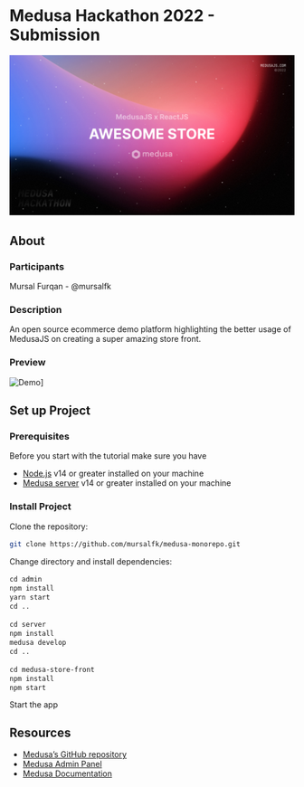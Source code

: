 # Medusa Hackathon 2022 - Submission

![Medusa Hackathon 2022](hackathon-banner.jpg)

## About

### Participants
Mursal Furqan - @mursalfk

### Description

An open source ecommerce demo platform highlighting the better usage of MedusaJS on creating a super amazing store front. 

### Preview

![Demo](https://s4.gifyu.com/images/ezgif.com-gif-makera65b9b907fadabda.gif)]


## Set up Project

### Prerequisites
Before you start with the tutorial make sure you have

- [Node.js](https://nodejs.org/en/) v14 or greater installed on your machine
- [Medusa server](https://docs.medusajs.com/quickstart/quick-start/) v14 or greater installed on your machine

### Install Project

Clone the repository:

```bash
git clone https://github.com/mursalfk/medusa-monorepo.git
```

Change directory and install dependencies:

```
cd admin
npm install
yarn start
cd ..

cd server
npm install
medusa develop
cd ..

cd medusa-store-front
npm install
npm start

```

Start the app

## Resources
- [Medusa’s GitHub repository](https://github.com/medusajs/medusa)
- [Medusa Admin Panel](https://github.com/medusajs/admin)
- [Medusa Documentation](https://docs.medusajs.com/)
